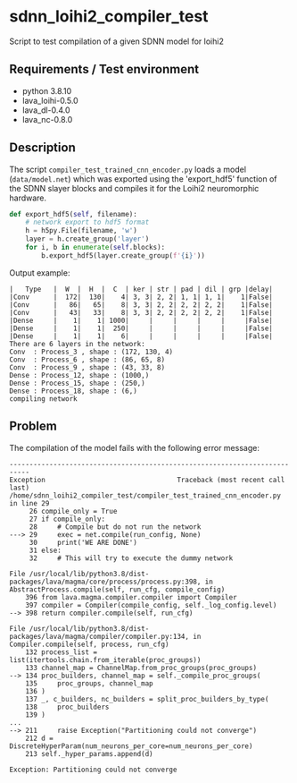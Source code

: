 # sdnn_loihi2_compiler_test
Script to test compilation of a given SDNN model for loihi2


## Requirements / Test environment
- python 3.8.10
- lava_loihi-0.5.0
- lava_dl-0.4.0
- lava_nc-0.8.0

## Description
The script `compiler_test_trained_cnn_encoder.py` loads a model (`data/model.net`) which was exported using the 'export_hdf5' function of the SDNN slayer blocks and compiles it for the Loihi2 neuromorphic hardware.

```python
def export_hdf5(self, filename):
    # network export to hdf5 format
    h = h5py.File(filename, 'w')
    layer = h.create_group('layer')
    for i, b in enumerate(self.blocks):
        b.export_hdf5(layer.create_group(f'{i}'))
```

Output example:
```
|   Type   |  W  |  H  |  C  | ker | str | pad | dil | grp |delay|
|Conv      |  172|  130|    4| 3, 3| 2, 2| 1, 1| 1, 1|    1|False|
|Conv      |   86|   65|    8| 3, 3| 2, 2| 2, 2| 2, 2|    1|False|
|Conv      |   43|   33|    8| 3, 3| 2, 2| 2, 2| 2, 2|    1|False|
|Dense     |    1|    1| 1000|     |     |     |     |     |False|
|Dense     |    1|    1|  250|     |     |     |     |     |False|
|Dense     |    1|    1|    6|     |     |     |     |     |False|
There are 6 layers in the network:
Conv  : Process_3 , shape : (172, 130, 4)
Conv  : Process_6 , shape : (86, 65, 8)
Conv  : Process_9 , shape : (43, 33, 8)
Dense : Process_12, shape : (1000,)
Dense : Process_15, shape : (250,)
Dense : Process_18, shape : (6,)
compiling network
```

## Problem
The compilation of the model fails with the following error message:
```
---------------------------------------------------------------------------
Exception                                 Traceback (most recent call last)
/home/sdnn_loihi2_compiler_test/compiler_test_trained_cnn_encoder.py in line 29
     26 compile_only = True
     27 if compile_only:
     28     # Compile but do not run the network
---> 29     exec = net.compile(run_config, None)
     30     print('WE ARE DONE')
     31 else:
     32     # This will try to execute the dummy network

File /usr/local/lib/python3.8/dist-packages/lava/magma/core/process/process.py:398, in AbstractProcess.compile(self, run_cfg, compile_config)
    396 from lava.magma.compiler.compiler import Compiler
    397 compiler = Compiler(compile_config, self._log_config.level)
--> 398 return compiler.compile(self, run_cfg)

File /usr/local/lib/python3.8/dist-packages/lava/magma/compiler/compiler.py:134, in Compiler.compile(self, process, run_cfg)
    132 process_list = list(itertools.chain.from_iterable(proc_groups))
    133 channel_map = ChannelMap.from_proc_groups(proc_groups)
--> 134 proc_builders, channel_map = self._compile_proc_groups(
    135     proc_groups, channel_map
    136 )
    137 _, c_builders, nc_builders = split_proc_builders_by_type(
    138     proc_builders
    139 )
...
--> 211     raise Exception("Partitioning could not converge")
    212 d = DiscreteHyperParam(num_neurons_per_core=num_neurons_per_core)
    213 self._hyper_params.append(d)

Exception: Partitioning could not converge
```
